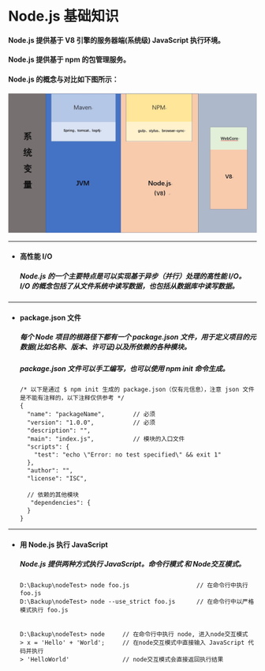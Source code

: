 # Node.js 基础知识
#### Node.js 提供基于 V8 引擎的服务器端(系统级) JavaScript 执行环境。
#### Node.js 提供基于 npm 的包管理服务。
#### Node.js 的概念与对比如下图所示：


![Node.js概念图](https://github.com/StRothschild/Front-End/blob/master/Node.js/resouces/Node.js%20%E2%80%94%20%E6%A6%82%E5%BF%B5.jpg?raw=true)




---
- #### 高性能 I/O
  ##### Node.js 的一个主要特点是可以实现基于异步（并行）处理的高性能 I/O。 I/O 的概念包括了从文件系统中读写数据，也包括从数据库中读写数据。




---
- #### package.json 文件
  ##### 每个 Node 项目的根路径下都有一个 package.json 文件，用于定义项目的元数据(比如名称、版本、许可证)以及所依赖的各种模块。
  ##### package.json 文件可以手工编写，也可以使用 npm init 命令生成。

  ```
  /* 以下是通过 $ npm init 生成的 package.json（仅有元信息），注意 json 文件是不能有注释的，以下注释仅供参考 */
  {
    "name": "packageName",        // 必须          
    "version": "1.0.0",           // 必须   
    "description": "",
    "main": "index.js",           // 模块的入口文件
    "scripts": {
      "test": "echo \"Error: no test specified\" && exit 1"
    },
    "author": "",
    "license": "ISC",
     
    // 依赖的其他模块
     "dependencies": {
    }
  }
  ```



---
- #### 用 Node.js 执行 JavaScript
  ##### Node.js 提供两种方式执行 JavaScript。命令行模式 和 Node交互模式。
  ```
  D:\Backup\nodeTest> node foo.js                   // 在命令行中执行 foo.js
  D:\Backup\nodeTest> node --use_strict foo.js      // 在命令行中以严格模式执行 foo.js


  D:\Backup\nodeTest> node     // 在命令行中执行 node, 进入node交互模式
  > x = 'Hello' + 'World';     // 在node交互模式中直接输入 JavaScript 代码并执行
  > 'HelloWorld'               // node交互模式会直接返回执行结果
  ```
